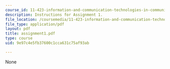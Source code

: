 ```yaml
---
course_id: 11-423-information-and-communication-technologies-in-community-development-spring-2004
description: Instructions for Assignment 1.
file_location: /coursemedia/11-423-information-and-communication-technologies-in-community-development-spring-2004/9e97c4e5fb37600c1cca631c75af93ab_assignment1.pdf
file_type: application/pdf
layout: pdf
title: assignment1.pdf
type: course
uid: 9e97c4e5fb37600c1cca631c75af93ab

---
```

None